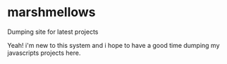 # marshmellows
Dumping site for latest projects

Yeah! i'm new to this system and i hope to have a good time dumping my javascripts projects here.
